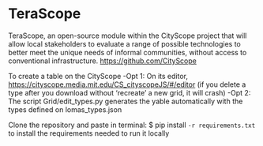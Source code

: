 # TeraScope
TeraScope, an open-source module within the CityScope project that will allow local stakeholders to evaluate a range of possible technologies to better meet the unique needs of informal communities, without access to conventional infrastructure. 
https://github.com/CityScope


To create a table on the CityScope
-Opt 1: On its editor, https://cityscope.media.mit.edu/CS_cityscopeJS/#/editor (if you delete a type after you download without ‘recreate’ a new grid, it will crash)
-Opt 2: The script Grid/edit_types.py generates the yable automatically with the types defined on lomas_types.json

Clone the repository and paste in terminal: $ pip install `-r requirements.txt` to install the requirements needed to run it locally
